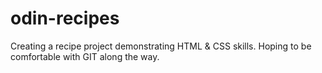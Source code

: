 # odin-recipes
Creating a recipe project demonstrating HTML & CSS skills. Hoping to be comfortable with GIT along the way. 